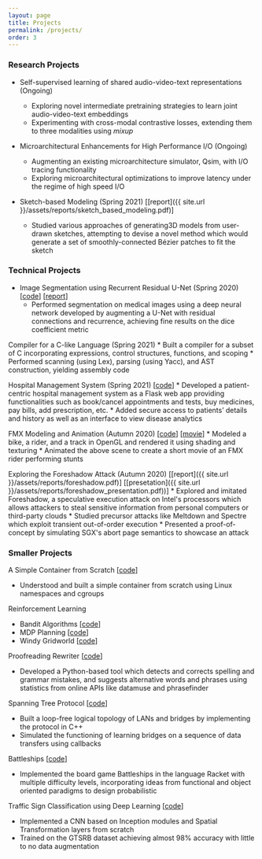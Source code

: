 ```yaml
---
layout: page
title: Projects
permalink: /projects/
order: 3
---
```


### Research Projects

* Self-supervised learning of shared audio-video-text representations (Ongoing)
    * Exploring novel intermediate pretraining strategies to learn joint audio-video-text embeddings
    * Experimenting with cross-modal contrastive losses, extending them to three modalities using *mixup*

* Microarchitectural Enhancements for High Performance I/O (Ongoing)
    * Augmenting an existing microarchitecture simulator, Qsim, with I/O tracing functionality
    * Exploring microarchitectural optimizations to improve latency under the regime of high speed I/O

* Sketch-based Modeling (Spring 2021) 
[[report]({{ site.url }}/assets/reports/sketch_based_modeling.pdf)]
    * Studied various approaches of generating3D models from user-drawn sketches, attempting to devise a novel method which would generate a set of smoothly-connected Bézier patches to fit the sketch

### Technical Projects

* Image Segmentation using Recurrent Residual U-Net (Spring 2020)
[[code](https://github.com/akkapakasaikiran/MIS-R2UNet)] 
[[report](https://github.com/akkapakasaikiran/MIS-R2UNet/blob/master/project_report.pdf)]
    * Performed segmentation on medical images using a deep neural network developed by augmenting a U-Net with residual connections and recurrence, achieving fine results on the dice coefficient metric

Compiler for a C-like Language (Spring 2021)
    * Built a compiler for a subset of C incorporating expressions, control structures, functions, and scoping
    * Performed scanning (using Lex), parsing (using Yacc), and AST construction, yielding assembly code

Hospital Management System (Spring 2021) [[code](https://github.com/CS387-Project-Team/Patient-management-system)]
    * Developed a patient-centric hospital management system as a Flask web app providing functionalities such as book/cancel appointments and tests, buy medicines, pay bills, add prescription, etc.
    * Added secure access to patients’ details and history as well as an interface to view disease analytics

FMX Modeling and Animation (Autumn 2020) 
[[code]()] 
[[movie](https://youtu.be/RhG3SWKn6W8)]
    * Modeled a bike, a rider, and a track in OpenGL and rendered it using shading and texturing
    * Animated the above scene to create a short movie of an FMX rider performing stunts


Exploring the Foreshadow Attack (Autumn 2020) 
[[report]({{ site.url }}/assets/reports/foreshadow.pdf)]
[[presetation]({{ site.url }}/assets/reports/foreshadow_presentation.pdf))]
    * Explored and imitated Foreshadow, a speculative execution attack on Intel's processors which allows attackers to steal sensitive information from personal computers or third-party clouds
    * Studied precursor attacks like Meltdown and Spectre which exploit transient out-of-order execution
    * Presented a proof-of-concept by simulating SGX's abort page semantics to showcase an attack

### Smaller Projects

A Simple Container from Scratch [[code](https://github.com/akkapakasaikiran/container-from-scratch)]
* Understood and built a simple container from scratch using Linux namespaces and cgroups

Reinforcement Learning
* Bandit Algorithms [[code](https://github.com/akkapakasaikiran/bandit-algos)]
* MDP Planning [[code](https://github.com/akkapakasaikiran/mdp-planning)]
* Windy Gridworld [[code](https://github.com/akkapakasaikiran/windy-gridworld)]

Proofreading Rewriter [[code](https://github.com/akkapakasaikiran/Proofreading-Rewriter)]
* Developed a Python-based tool which detects and corrects spelling and grammar mistakes, and suggests alternative words and phrases using statistics from online APIs like datamuse and phrasefinder

Spanning Tree Protocol [[code](https://github.com/akkapakasaikiran/NoLoops)] 
* Built a loop-free logical topology of LANs and bridges by implementing the protocol in C++
* Simulated the functioning of learning bridges on a sequence of data transfers using callbacks

Battleships [[code](https://github.com/saum-g/Battleships)]
* Implemented the board game Battleships in the language Racket with multiple difficulty levels, incorporating ideas from functional and object oriented paradigms to design probabilistic

Traffic Sign Classification using Deep Learning [[code](https://github.com/akkapakasaikiran/Traffic-Signs-Classifier)]
* Implemented a CNN based on Inception modules and Spatial Transformation layers from scratch
* Trained on the GTSRB dataset achieving almost 98% accuracy with little to no data augmentation